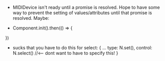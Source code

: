 - MIDIDevice isn't ready until a promise is resolved. Hope to have some way to prevent the setting of values/attributes until that promise is resolved. Maybe:

- Component.init().then(() => {

})

- sucks that you have to do this for select:
  {
  ...
  type: N.set(),
  control: N.select() //<-- dont want to have to specify this!
  }
